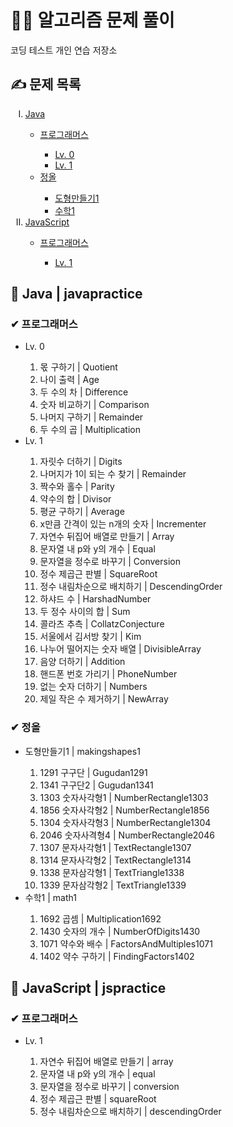 <h1>👩‍💻 알고리즘 문제 풀이</h1>
코딩 테스트 개인 연습 저장소

<h2>✍ 문제 목록</h2>
<ol type="I">
  <li><a href="#Java">Java</a></li>
  <ul>
    <li><a href="#프로그래머스">프로그래머스</a></li>
      <ul>
        <li><a href="#프로그래머스-0">Lv. 0</a></li>
        <li><a href="#프로그래머스-1">Lv. 1</a></li>
      </ul>
    <li><a href="#정올">정올</a></li>
      <ul>
        <li><a href="#정올-도형만들기1">도형만들기1</a></li>
        <li><a href="#정올-수학1">수학1</a></li>
      </ul>
  </ul>
  <li><a href="#JavaScript">JavaScript</a></li>
    <ul>
    <li><a href="#JS-프로그래머스">프로그래머스</a></li>
      <ul>
        <li><a href="#JS-프로그래머스-1">Lv. 1</a></li>
      </ul>
  </ul>
</ol>

<h2 id="Java">📑 Java | javapractice</h2>
<h3 id="프로그래머스">✔ 프로그래머스</h3>
<ul>
  <li id="프로그래머스-0">Lv. 0</li>
    <ol type="1">
      <li>몫 구하기 | Quotient</li>
      <li>나이 출력 | Age</li>
      <li>두 수의 차 | Difference</li>
      <li>숫자 비교하기 | Comparison</li>
      <li>나머지 구하기 | Remainder</li>
      <li>두 수의 곱 | Multiplication</li>
    </ol>
  <li id="프로그래머스-1">Lv. 1</li>
    <ol type="1">
      <li>자릿수 더하기 | Digits</li>
      <li>나머지가 1이 되는 수 찾기 | Remainder</li>
      <li>짝수와 홀수 | Parity</li>
      <li>약수의 합 | Divisor</li>
      <li>평균 구하기 | Average</li>
      <li>x만큼 간격이 있는 n개의 숫자 | Incrementer</li>
      <li>자연수 뒤집어 배열로 만들기 | Array</li>
      <li>문자열 내 p와 y의 개수 | Equal</li>
      <li>문자열을 정수로 바꾸기 | Conversion</li>
      <li>정수 제곱근 판별 | SquareRoot</li>
      <li>정수 내림차순으로 배치하기 | DescendingOrder</li>
      <li>하샤드 수 | HarshadNumber</li>
      <li>두 정수 사이의 합 | Sum</li>
      <li>콜라츠 추측 | CollatzConjecture</li>
      <li>서울에서 김서방 찾기 | Kim</li>
      <li>나누어 떨어지는 숫자 배열 | DivisibleArray</li>
      <li>음양 더하기 | Addition</li>
      <li>핸드폰 번호 가리기 | PhoneNumber</li>
      <li>없는 숫자 더하기 | Numbers</li>
      <li>제일 작은 수 제거하기 | NewArray</li>
    </ol>
</ul>
<h3 id="정올">✔ 정올</h3>
<ul>
  <li id="정올-도형만들기1">도형만들기1 | makingshapes1</li>
    <ol type="1">
      <li>1291 구구단 | Gugudan1291</li>
      <li>1341 구구단2 | Gugudan1341</li>
      <li>1303 숫자사각형1 | NumberRectangle1303</li>
      <li>1856 숫자사각형2 | NumberRectangle1856</li>
      <li>1304 숫자사각형3 | NumberRectangle1304</li>
      <li>2046 숫자사격형4 | NumberRectangle2046</li>
      <li>1307 문자사각형1 | TextRectangle1307</li>
      <li>1314 문자사각형2 | TextRectangle1314</li>
      <li>1338 문자삼각형1 | TextTriangle1338</li>
      <li>1339 문자삼각형2 | TextTriangle1339</li>
    </ol>
  <li id="정올-수학1">수학1 | math1</li>
    <ol type="1">
      <li>1692 곱셈 | Multiplication1692</li>
      <li>1430 숫자의 개수 | NumberOfDigits1430</li>
      <li>1071 약수와 배수 | FactorsAndMultiples1071</li>
      <li>1402 약수 구하기 | FindingFactors1402</li>
  </ol>
</ul>
<h2 id="JavaScript">📑 JavaScript | jspractice </h2>
<h3 id="JS-프로그래머스">✔ 프로그래머스</h3>
<ul>
  <li id="JS-프로그래머스-1">Lv. 1</li>
    <ol type="1">
      <li>자연수 뒤집어 배열로 만들기 | array</li>
      <li>문자열 내 p와 y의 개수 | equal</li>
      <li>문자열을 정수로 바꾸기 | conversion</li>
      <li>정수 제곱근 판별 | squareRoot</li>
      <li>정수 내림차순으로 배치하기 | descendingOrder</li>
    </ol>
</ul>
